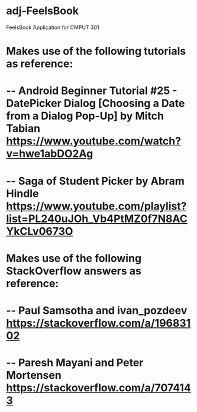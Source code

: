 # adj-FeelsBook
FeelsBook Application for CMPUT 301

# Makes use of the following tutorials as reference:
# -- Android Beginner Tutorial #25 - DatePicker Dialog [Choosing a Date from a Dialog Pop-Up] by Mitch Tabian https://www.youtube.com/watch?v=hwe1abDO2Ag
# -- Saga of Student Picker by Abram Hindle https://www.youtube.com/playlist?list=PL240uJOh_Vb4PtMZ0f7N8ACYkCLv0673O
# Makes use of the following StackOverflow answers as reference:
# -- Paul Samsotha and ivan_pozdeev https://stackoverflow.com/a/19683102
# -- Paresh Mayani and Peter Mortensen https://stackoverflow.com/a/7074143
